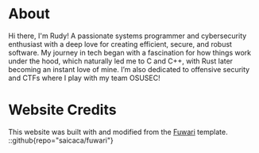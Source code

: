 # About

Hi there, I'm Rudy! A passionate systems programmer and cybersecurity enthusiast with a deep love for creating efficient, secure, and robust software. My journey in tech began with a fascination for how things work under the hood, which naturally led me to C and C++, with Rust later becoming an instant love of mine. I’m also dedicated to offensive security and CTFs where I play with my team OSUSEC!

# Website Credits

This website was built with and modified from the [Fuwari](https://github.com/saicaca/fuwari) template.
::github{repo="saicaca/fuwari"}

<!-- > ### Sources of images used in this site -->
<!-- > -->
<!-- > - [Unsplash](https://unsplash.com/) -->
<!-- > - [星と少女](https://www.pixiv.net/artworks/108916539) by [Stella](https://www.pixiv.net/users/93273965) -->
<!-- > - [Rabbit - v1.4 Showcase](https://civitai.com/posts/586908) by [Rabbit_YourMajesty](https://civitai.com/user/Rabbit_YourMajesty) -->
